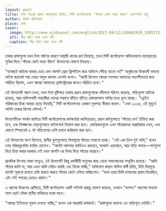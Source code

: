```yaml
---
layout: post
title: ঢাকা শহরের প্রধান সড়কগুলো প্লাবিত, সিটি কর্পোরেশনের 'সাঁতার কেটে ভাড়া বাঁচান' ক্যাম্পেইন চালু
author: নিজস্ব প্রতিবেদক
place: ঢাকা
cover:
  image: http://www.xinhuanet.com/english/2017-09/12/136601918_15051721469751n.jpg
  alt: তীব্র বর্ষণে ঢাকা এখন নদী
  caption: তীব্র বর্ষণে ঢাকা এখন নদী
---
```


ঢাকার রাস্তাগুলো যখন টানা বর্ষণের কারণে অস্থায়ী খালের রূপ নিয়েছে, তখন সিটি কর্পোরেশন অভিনবভাবে যাতায়াতের সুবিধা দিতে 'সাঁতার কেটে ভাড়া বাঁচান' উদ্যোগের ঘোষণা দিয়েছে। 

"যানজটে আটকে থাকার চেয়ে কেন আপনি স্রেফ ফ্রিস্টাইল করে অফিসে পৌঁছে যাবেন না?" অনুষ্ঠানের উদ্বোধনী বক্তব্যে লাইফ জ্যাকেট পরা মেয়র আবুল কালাম এমনটা বলেন। "জাতী হিসেবে আমরা সবসময় আমাদের সহনশীলতার জন্য পরিচিত ছিলাম, এখন আমরা আমাদের ব্রেস্টস্ট্রোকের জন্যও পরিচিত হবো।"

এই উদ্যোগটি আসে তখন, যখন টানা বৃষ্টিপাত ঢাকার প্রধান রাস্তাগুলোকে নদীপথে পরিণত করেছে, গাড়িগুলো আটকে রয়েছে, আর অফিসগামী পথচারীরা তাদের সকালে হাঁটতে হাঁটতে কোমরসমান পানির মধ্যে ডুবে যাচ্ছে। "ড্রেইন পরিষ্কারের চিন্তা আমরা ছেড়ে দিয়েছি," সিটি কর্পোরেশনের একজন মুখপাত্র স্বীকার করেন। "এখন ২০২৪, এই মুহূর্তে পানিই ঢাকার বিশেষ সৌন্দর্য।"

উদ্যোগটিকে সমর্থন জানিয়ে সিটি কর্পোরেশনের কর্মকর্তারা জানিয়েছেন, প্রধান রুটগুলোতে 'সাঁতার লেন' চিহ্নিত করা হবে, এবং বিপজ্জনক মোড়গুলোতে লাইফগার্ড নিয়োগ করা হবে। মোটরযানগুলো এখন সাঁতারুদের অগ্রাধিকার দেবে, এবং কোনো স্পিডবোট ৫ নট গতিবেগের বেশি চললে জরিমানা করা হবে।

এই উদ্যোগের অংশ হিসেবে, স্থানীয় স্কুলগুলোতে বিনামূল্যে সাঁতার শেখানো হচ্ছে। "এটা এক ঢিলে দুই পাখি," বলেন নগর পরিকল্পনাবিদ ফারিদ হোসেন। "আপনি আপনার কার্ডিওও করছেন, যানজট এড়াচ্ছেন, আর সত্যি বলতে—গর্তগুলো নিয়ে চিন্তা করার দরকার নেই যখন আপনি এর উপর দিয়ে সাঁতরে যাচ্ছেন।"

প্রাথমিক উৎসাহ থাকা সত্ত্বেও, এই উদ্যোগটি কিছু কর্মজীবী মানুষের কাছ থেকে সমালোচনার সম্মুখীন হয়েছে। "আমি সাঁতার জানি না, আর এখন আমি দেরিও করছি এবং ভিজে যাচ্ছি," অভিযোগ করেন অফিস কর্মী রহিম, যিনি মিরপুরে ব্যাগটা শুকনো রাখতে চেষ্টা করতে করতে সাঁতার কেটে এগিয়ে যাচ্ছিলেন। "যখন তারা ডিঙ্গি চালানোর প্রস্তাব দিয়েছিল, এটা সেই সময়ের চেয়েও খারাপ।"

এ ধরনের উদ্বেগের প্রেক্ষিতে, সিটি কর্পোরেশন একটি পাইলট প্রকল্প ঘোষণা করেছে, যেখানে "ভাসাও" অ্যাপের মাধ্যমে নামে ছোট নৌকা স্থানীয় মাঝিদের ডাকা যাবে।

"আমরা ইতিমধ্যে সুফল দেখতে পাচ্ছি," বলেন এক সরকারি কর্মকর্তা। "রাস্তাগুলো কখনো এত গাড়িশূন্য দেখিনি।"
